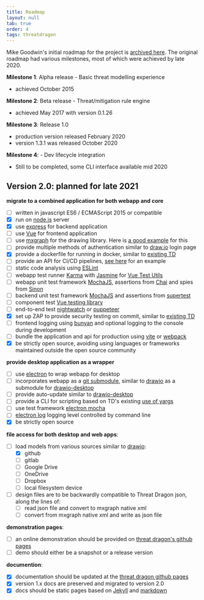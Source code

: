 ```yaml
---
title: Roadmap
layout: null
tab: true
order: 4
tags: threatdragon
---
```


Mike Goodwin's initial roadmap for the project is [archived here](https://github.com/OWASP/www-project-threat-dragon/wiki/Original-Roadmap).
The original roadmap had various milestones, most of which were achieved by late 2020.

**Milestone 1**: Alpha release - Basic threat modelling experience
* achieved October 2015

**Milestone 2**: Beta release - Threat/mitigation rule engine
* achieved May 2017 with version 0.1.26

**Milestone 3**: Release 1.0
* production version released February 2020
* version 1.3.1 was released October 2020

**Milestone 4**: - Dev lifecycle integration
* Still to be completed, some CLI interface available mid 2020

## Version 2.0: planned for late 2021
**migrate to a combined application for both webapp and core**
- [ ]  written in javascript ES6 / ECMAScript 2015 or compatible
- [x]  run on [node.js](https://nodejs.org/en/) server
- [x]  use [express](http://expressjs.com/en/starter/installing.html) for backend application
- [ ]  use [Vue](https://v3.vuejs.org/guide/introduction.html#what-is-vue-js) for frontend application
- [ ]  use [mxgraph](https://github.com/jsGraph/mxgraph) for the drawing library. Here is [a good example](https://github.com/lanniu/vue-mxgraph-example) for this
- [ ]  provide multiple methods of authentication similar to [draw.io](https://app.diagrams.net) login page
- [x]  provide a dockerfile for running in docker, similar to [existing TD](https://github.com/OWASP/threat-dragon/blob/main/Dockerfile)
- [ ]  provide an API for CI/CD pipelines, [see here](https://github.com/bbachi/vuejs-nodejs-example/tree/master/api) for an example
- [ ]  static code analysis using [ESLint](https://eslint.org)
- [ ]  webapp test runner [Karma](http://karma-runner.github.io/6.3/intro/installation.html)
with [Jasmine](https://jasmine.github.io)
for [Vue Test Utils](https://vue-test-utils.vuejs.org/installation/#using-other-test-runners)
- [ ]  webapp unit test framework [MochaJS](https://mochajs.org), assertions from [Chai](http://chaijs.com/) and spies from [Sinon](http://sinonjs.org/)
- [ ]  backend unit test framework [MochaJS](https://mochajs.org) and assertions from [supertest](https://github.com/visionmedia/supertest#readme)
- [ ]  component test [Vue testing library](https://github.com/testing-library/vue-testing-library)
- [ ]  end-to-end test [nightwatch](https://github.com/nightwatchjs/nightwatch) or [puppeteer](https://github.com/puppeteer/puppeteer)
- [x]  set up ZAP to provide security testing on commit, similar to [existing TD](https://github.com/OWASP/threat-dragon/blob/main/.github/workflows/zap_scan.yaml)
- [ ]  frontend logging using [bunyan](https://github.com/trentm/node-bunyan) and optional logging to the console during development 
- [ ]  bundle the application and api for production using [vite](https://vitejs.dev) or [webpack](https://webpack.js.org/)
- [x]  be strictly open source, avoiding using languages or frameworks maintained outside the open source community

**provide desktop application as a wrapper**
- [ ]  use [electron](https://www.electronjs.org/) to wrap webapp for desktop
- [ ]  incorporates webapp as a [git submodule](https://git-scm.com/book/en/v2/Git-Tools-Submodules), similar to [drawio](https://github.com/jgraph/drawio) as a submodule for [drawio-desktop](https://github.com/jgraph/drawio-desktop/)
- [ ]  provide auto-update similar to [drawio-desktop](https://github.com/jgraph/drawio-desktop/)
- [ ]  provide a CLI for scripting based on TD's existing [use of yargs](https://github.com/yargs/yargs)
- [ ]  use test framework [electron mocha](https://github.com/jprichardson/electron-mocha)
- [ ]  [electron log](https://github.com/megahertz/electron-log) logging level controlled by command line
- [x]  be strictly open source

**file access for both desktop and web apps**:

- [ ]  load models from various sources similar to [drawio](https://github.com/jgraph/drawio):
    - [x]  github
    - [ ]  gitlab
    - [ ]  Google Drive
    - [ ]  OneDrive
    - [ ]  Dropbox
    - [ ]  local filesystem device
- [ ] design files are to be backwardly compatible to Threat Dragon json, along the lines of:
    - [ ]  read json file and convert to mxgraph native xml
    - [ ]  convert from mxgraph native xml and write as json file

**demonstration pages**:
- [ ] an online demonstration should be provided on [threat dragon's github pages](https://threatdragon.github.io/demo)
- [ ] demo should either be a snapshot or a release version

**documention**:
- [x] documentation should be updated at the [threat dragon github pages](https://threatdragon.github.io/docs)
- [x] version 1.x docs are preserved and migrated to version 2.0
- [x] docs should be static pages based on [Jekyll](https://jekyllrb.com) and [markdown](https://docs.github.com/en/github/working-with-github-pages/setting-up-a-github-pages-site-with-jekyll)
